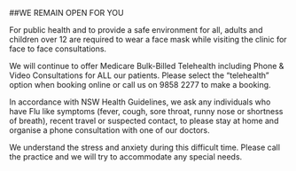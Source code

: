 ##WE REMAIN OPEN FOR YOU

For public health and to provide a safe environment for all, adults and children over 12 are required to wear a face mask while visiting the clinic for face to face consultations.

We will continue to offer Medicare Bulk-Billed Telehealth including Phone & Video Consultations for ALL our patients. Please select the “telehealth” option when booking online or call us on 9858 2277 to make a booking.

In accordance with NSW Health Guidelines, we ask any individuals who have Flu like symptoms (fever, cough, sore throat, runny nose or shortness of breath), recent travel or suspected contact, to please stay at home and organise a phone consultation with one of our doctors.

We understand the stress and anxiety during this difficult time. Please call the practice and we will try to accommodate any special needs.